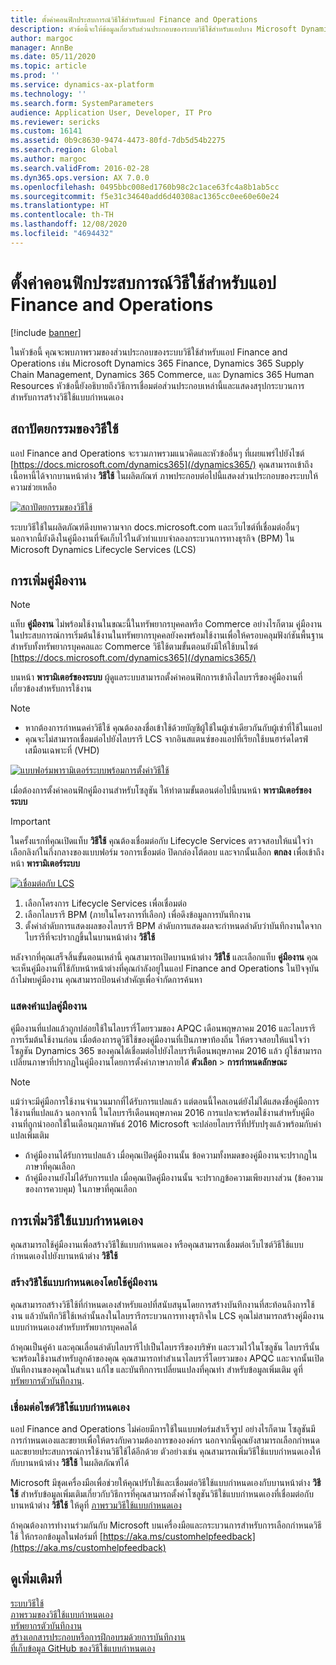 ```yaml
---
title: ตั้งค่าคอนฟิกประสบการณ์วิธีใช้สำหรับแอป Finance and Operations
description: หัวข้อนี้จะให้ข้อมูลเกี่ยวกับส่วนประกอบของระบบวิธีใช้สำหรับแอปบาง Microsoft Dynamics 365 บางแอป นอกจากนี้ยังอธิบายถึงวิธีการเชื่อมต่อแอปเหล่านั้นและแสดงสรุปกระบวนการสำหรับการสร้างวิธีใช้แบบกำหนดเอง
author: margoc
manager: AnnBe
ms.date: 05/11/2020
ms.topic: article
ms.prod: ''
ms.service: dynamics-ax-platform
ms.technology: ''
ms.search.form: SystemParameters
audience: Application User, Developer, IT Pro
ms.reviewer: sericks
ms.custom: 16141
ms.assetid: 0b9c8630-9474-4473-80fd-7db5d54b2275
ms.search.region: Global
ms.author: margoc
ms.search.validFrom: 2016-02-28
ms.dyn365.ops.version: AX 7.0.0
ms.openlocfilehash: 0495bbc008ed1760b98c2c1ace63fc4a8b1ab5cc
ms.sourcegitcommit: f5e31c34640add6d40308ac1365cc0ee60e60e24
ms.translationtype: HT
ms.contentlocale: th-TH
ms.lasthandoff: 12/08/2020
ms.locfileid: "4694432"
---
```

# <a name="configure-the-help-experience-for-finance-and-operations-apps"></a>ตั้งค่าคอนฟิกประสบการณ์วิธีใช้สำหรับแอป Finance and Operations

[!include [banner](../includes/banner.md)]

ในหัวข้อนี้ คุณจะพบภาพรวมของส่วนประกอบของระบบวิธีใช้สำหรับแอป Finance and Operations เช่น Microsoft Dynamics 365 Finance, Dynamics 365 Supply Chain Management, Dynamics 365 Commerce, และ Dynamics 365 Human Resources หัวข้อนี้ยังอธิบายถึงวิธีการเชื่อมต่อส่วนประกอบเหล่านี้และแสดงสรุปกระบวนการสำหรับการสร้างวิธีใช้แบบกำหนดเอง

## <a name="help-architecture"></a>สถาปัตยกรรมของวิธีใช้

แอป Finance and Operations จะรวมภาพรวมแนวคิดและหัวข้ออื่นๆ ที่เผยแพร่ไปยังไซต์ [https://docs.microsoft.com/dynamics365](/dynamics365/) คุณสามารถเข้าถึงเนื้อหานี้ได้จากบานหน้าต่าง **วิธีใช้** ในผลิตภัณฑ์ ภาพประกอบต่อไปนี้แสดงส่วนประกอบของระบบให้ความช่วยเหลือ

[![สถาปัตยกรรมของวิธีใช้](./media/help-architecture.png)](./media/help-architecture.png)

ระบบวิธีใช้ในผลิตภัณฑ์ดึงบทความจาก docs.microsoft.com และเว็บไซต์ที่เชื่อมต่ออื่นๆ นอกจากนี้ยังดึงในคู่มืองานที่จัดเก็บไว้ในตัวทำแบบจำลองกระบวนการทางธุรกิจ (BPM) ใน Microsoft Dynamics Lifecycle Services (LCS)

## <a name="adding-task-guides"></a>การเพิ่มคู่มืองาน

> [!NOTE]
> แท็บ **คู่มืองาน** ไม่พร้อมใช้งานในขณะนี้ในทรัพยากรบุคคลหรือ Commerce <!--We are currently working to enable this functionality in a future release.--> อย่างไรก็ตาม คู่มืองานในประสบการณ์การเริ่มต้นใช้งานในทรัพยากรบุคคลยังคงพร้อมใช้งานเพื่อให้ครอบคลุมฟังก์ชันพื้นฐาน สำหรับทั้งทรัพยากรบุคคลและ Commerce วิธีใช้ตามขั้นตอนยังมีให้ใช้บนไซต์ [https://docs.microsoft.com/dynamics365](/dynamics365/)

บนหน้า **พารามิเตอร์ของระบบ** ผู้ดูแลระบบสามารถตั้งค่าคอนฟิกการเข้าถึงไลบรารีของคู่มืองานที่เกี่ยวข้องสำหรับการใช้งาน

> [!NOTE]
> - หากต้องการกำหนดค่าวิธีใช้ คุณต้องลงชื่อเข้าใช้ด้วยบัญชีผู้ใช้ในผู้เช่าเดียวกันกับผู้เช่าที่ใช้ในแอป
> - คุณจะไม่สามารถเชื่อมต่อไปยังไลบรารี LCS จากอินสแตนซ์ของแอปที่เรียกใช้บนฮาร์ดไดรฟ์เสมือนเฉพาะที่ (VHD)

[![แบบฟอร์มพารามิเตอร์ระบบพร้อมการตั้งค่าวิธีใช้](./media/system-parameters_ops-1024x437.png)](./media/system-parameters_ops.png)

เมื่อต้องการตั้งค่าคอนฟิกคู่มืองานสำหรับโซลูชัน ให้ทำตามขั้นตอนต่อไปนี้บนหน้า **พารามิเตอร์ของระบบ**

> [!IMPORTANT]
> ในครั้งแรกที่คุณเปิดแท็บ **วิธีใช้** คุณต้องเชื่อมต่อกับ Lifecycle Services ตรวจสอบให้แน่ใจว่าเลือกลิงก์ในกึ่งกลางของแบบฟอร์ม รอการเชื่อมต่อ ปิดกล่องโต้ตอบ และจากนั้นเลือก **ตกลง** เพื่อเข้าถึงหน้า **พารามิเตอร์ระบบ**
>
> [![เชื่อมต่อกับ LCS](./media/connect-to-lcs-crop-1024x365.png "เชื่อมต่อกับ LCS")](./media/connect-to-lcs-crop.png)

1. เลือกโครงการ Lifecycle Services เพื่อเชื่อมต่อ
2. เลือกไลบรารี BPM (ภายในโครงการที่เลือก) เพื่อดึงข้อมูลการบันทึกงาน
3. ตั้งค่าลำดับการแสดงผลของไลบรารี BPM ลำดับการแสดงผลจะกำหนดลำดับว่าบันทึกงานใดจากไบรารีที่จะปรากฏขึ้นในบานหน้าต่าง **วิธีใช้**

หลังจากที่คุณเสร็จสิ้นขั้นตอนเหล่านี้ คุณสามารถเปิดบานหน้าต่าง **วิธีใช้** และเลือกแท็บ **คู่มืองาน**  คุณจะเห็นคู่มืองานที่ใช้กับหน้าหน้าต่างที่คุณกำลังอยู่ในแอป Finance and Operations ในปัจจุบัน ถ้าไม่พบคู่มืองาน คุณสามารถป้อนคำสำคัญเพื่อจำกัดการค้นหา

### <a name="showing-translated-task-guides"></a>แสดงคำแปลคู่มืองาน

คู่มืองานที่แปลแล้วถูกปล่อยใช้ในไลบรารี่โดยรวมของ APQC เดือนพฤษภาคม 2016 และไลบรารีการเริ่มต้นใช้งานก่อน เมื่อต้องการดูวิธีใช้ของคู่มืองานที่เป็นภาษาท้องถิ่น ให้ตรวจสอบให้แน่ใจว่าโซลูชัน Dynamics 365 ของคุณได้เชื่อมต่อไปยังไลบรารีเดือนพฤษภาคม 2016 แล้ว ผู้ใช้สามารถเปลี่ยนภาษาที่ปรากฏในคู่มืองานโดยการตั้งค่าภาษาภายใต้ **ตัวเลือก** &gt; **การกำหนดลักษณะ**

> [!NOTE]
> แม้ว่าจะมีคู่มือการใช้งานจำนวนมากที่ได้รับการแปลแล้ว แต่ตอนนี้ไคลเอนต์ยังไม่ได้แสดงชื่อคู่มือการใช้งานที่แปลแล้ว นอกจากนี้ ในไลบรารีเดือนพฤษภาคม 2016 การแปลจะพร้อมใช้งานสำหรับคู่มืองานที่ถูกนำออกใช้ในเดือนกุมภาพันธ์ 2016 Microsoft จะปล่อยไลบรารีที่ปรับปรุงแล้วพร้อมกับคำแปลเพิ่มเติม
>
> - ถ้าคู่มืองานได้รับการแปลแล้ว เมื่อคุณเปิดคู่มืองานนั้น ข้อความทั้งหมดของคู่มืองานจะปรากฏในภาษาที่คุณเลือก
> - ถ้าคู่มืองานยังไม่ได้รับการแปล เมื่อคุณเปิดคู่มืองานนั้น จะปรากฏข้อความเพียงบางส่วน (ข้อความของการควบคุม) ในภาษาที่คุณเลือก

## <a name="adding-custom-help"></a>การเพิ่มวิธีใช้แบบกำหนดเอง

คุณสามารถใช้คู่มืองานเพื่อสร้างวิธีใช้แบบกำหนดเอง หรือคุณสามารถเชื่อมต่อเว็บไซต์วิธีใช้แบบกำหนดเองไปยังบานหน้าต่าง **วิธีใช้**

### <a name="create-custom-help-by-using-task-guides"></a>สร้างวิธีใช้แบบกำหนดเองโดยใช้คู่มืองาน

คุณสามารถสร้างวิธีใช้ที่กำหนดเองสำหรับแอปที่สนับสนุนโดยการสร้างบันทึกงานที่สะท้อนถึงการใช้งาน แล้วบันทึกวิธีใช้เหล่านั้นลงในไลบรารีกระบวนการทางธุรกิจใน LCS คุณไม่สามารถสร้างคู่มืองานแบบกำหนดเองสำหรับทรัพยากรบุคคลได้

ถ้าคุณเป็นคู่ค้า และคุณเลื่อนลำดับไลบรารีไปเป็นไลบรารีของบริษัท และรวมไว้ในโซลูชัน ไลบรารีนั้นจะพร้อมใช้งานสำหรับลูกค้าของคุณ คุณสามารถทำสำเนาไลบรารี่โดยรวมของ APQC และจากนั้นเปิดบันทึกงานของคุณในสำเนา แก้ไข และบันทึกการเปลี่ยนแปลงที่คุณทำ สำหรับข้อมูลเพิ่มเติม ดูที่ [ทรัพยากรตัวบันทึกงาน](../../dev-itpro/user-interface/task-recorder.md).

### <a name="connect-a-custom-help-site"></a>เชื่อมต่อไซต์วิธีใช้แบบกำหนดเอง

แอป Finance and Operations ไม่ค่อยมีการใช้ในแบบฟอร์มสำเร็จรูป อย่างไรก็ตาม โซลูชันมีการกำหนดเองและขยายเพื่อให้ตรงกับความต้องการขององค์กร นอกจากนี้คุณยังสามารถเลือกกำหนดและขยายประสบการณ์การใช้งานวิธีใช้ได้อีกด้วย ตัวอย่างเช่น คุณสามารถเพิ่มวิธีใช้แบบกำหนดเองให้กับบานหน้าต่าง **วิธีใช้** ในผลิตภัณฑ์ได้

Microsoft มีชุดเครื่องมือเพื่อช่วยให้คุณปรับใช้และเชื่อมต่อวิธีใช้แบบกำหนดเองกับบานหน้าต่าง **วิธีใช้** สำหรับข้อมูลเพิ่มเติมเกี่ยวกับวิธีการที่คุณสามารถตั้งค่าโซลูชันวิธีใช้แบบกำหนดเองที่เชื่อมต่อกับบานหน้าต่าง **วิธีใช้** ให้ดูที่ [ภาพรวมวิธีใช้แบบกำหนดเอง](../../dev-itpro/help/custom-help-overview.md)

ถ้าคุณต้องการทำงานร่วมกันกับ Microsoft บนเครื่องมือและกระบวนการสำหรับการเลือกกำหนดวิธีใช้ ให้กรอกข้อมูลในฟอร์มที่ [https://aka.ms/customhelpfeedback](https://aka.ms/customhelpfeedback)

## <a name="see-also"></a>ดูเพิ่มเติมที่

[ระบบวิธีใช้](help-overview.md)  
[ภาพรวมของวิธีใช้แบบกำหนดเอง](../../dev-itpro/help/custom-help-overview.md)  
[ทรัพยากรตัวบันทึกงาน](../../dev-itpro/user-interface/task-recorder.md)  
[สร้างเอกสารประกอบหรือการฝึกอบรมด้วยการบันทึกงาน](../../dev-itpro/user-interface/task-recorder-training-docs.md)  
[ที่เก็บข้อมูล GitHub ของวิธีใช้แบบกำหนดเอง](https://github.com/microsoft/dynamics356f-o-custom-help)  
